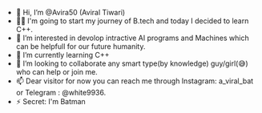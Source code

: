 - 👋 Hi, I’m @Avira50 (Aviral Tiwari)
- 🐱‍👤 I'm going to start my journey of B.tech and today I decided to learn C++.
- 👀 I’m interested in devolop intractive AI programs and Machines which can be helpfull for our future humanity.
- 🌱 I’m currently learning C++
- 💞️ I’m looking to collaborate any smart type(by knowledge) guy/girl(😅) who can help or join me.
- 📫 Dear visitor  for now you can reach me through Instagram: a_viral_bat or Telegram : @white9936.
-  ⚡ Secret: I'm Batman

<!---
Avira50/Avira50 is a ✨ special ✨ repository because its `README.md` (this file) appears on your GitHub profile.
You can click the Preview link to take a look at your changes.
--->
